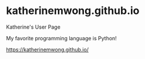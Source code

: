 # katherinemwong.github.io
Katherine's User Page

My favorite programming language is Python!

https://katherinemwong.github.io/
